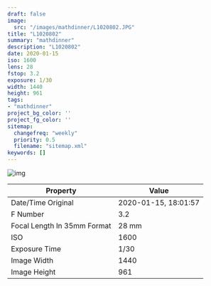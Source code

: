 ```yaml
---
draft: false
image:
  src: "/images/mathdinner/L1020802.JPG"
title: "L1020802"
summary: "mathdinner"
description: "L1020802"
date: 2020-01-15
iso: 1600
lens: 28
fstop: 3.2
exposure: 1/30
width: 1440
height: 961
tags:
- "mathdinner"
project_bg_color: ''
project_fg_color: ''
sitemap:
  changefreq: "weekly"
  priority: 0.5
  filename: "sitemap.xml"
keywords: []
---
```


![img](/images/mathdinner/L1020802.JPG)


Property | Value
---------|------
Date/Time Original              | 2020-01-15, 18:01:57
F Number                        | 3.2
Focal Length In 35mm Format     | 28 mm
ISO                             | 1600
Exposure Time                   | 1/30
Image Width                     | 1440
Image Height                    | 961
